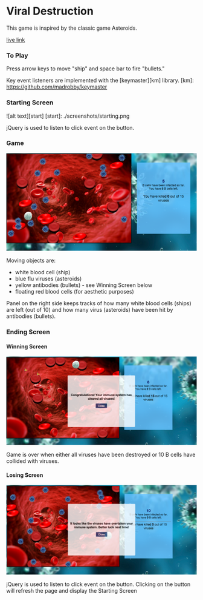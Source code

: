 # Viral Destruction
This game is inspired by the classic game Asteroids.

[live link][live]

[live]: http://lilianchen1.github.io/aA_jsGame_Viral_Destruction/index.html


### To Play

Press arrow keys to move "ship" and space bar to fire "bullets."

Key event listeners are implemented with the [keymaster][km] library.
[km]: https://github.com/madrobby/keymaster

### Starting Screen

![alt text][start]
[start]: ./screenshots/starting.png

jQuery is used to listen to click event on the button.


### Game

![alt text][canvas]

[canvas]: ./screenshots/gamescreen.png

Moving objects are:

* white blood cell (ship)
* blue flu viruses (asteroids)
* yellow antibodies (bullets) - see Winning Screen below
* floating red blood cells (for aesthetic purposes)

Panel on the right side keeps tracks of how many white blood cells (ships)
are left (out of 10) and how many virus (asteroids) have been hit by
antibodies (bullets).

### Ending Screen

#### Winning Screen

![alt text][win]

[win]: ./screenshots/win.png

Game is over when either all viruses have been destroyed or 10 B cells have collided
with viruses.

#### Losing Screen

![alt text][end]

[end]: ./screenshots/overscreen.png

jQuery is used to listen to click event on the button. Clicking on the button
will refresh the page and display the Starting Screen
